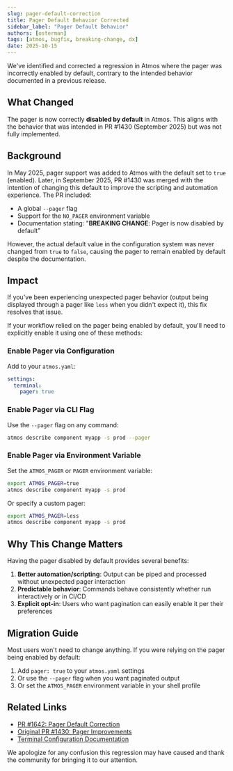 ```yaml
---
slug: pager-default-correction
title: Pager Default Behavior Corrected
sidebar_label: "Pager Default Behavior"
authors: [osterman]
tags: [atmos, bugfix, breaking-change, dx]
date: 2025-10-15
---
```


We've identified and corrected a regression in Atmos where the pager was incorrectly enabled by default, contrary to the intended behavior documented in a previous release.

<!--truncate-->

## What Changed

The pager is now correctly **disabled by default** in Atmos. This aligns with the behavior that was intended in PR #1430 (September 2025) but was not fully implemented.

## Background

In May 2025, pager support was added to Atmos with the default set to `true` (enabled). Later, in September 2025, PR #1430 was merged with the intention of changing this default to improve the scripting and automation experience. The PR included:

- A global `--pager` flag
- Support for the `NO_PAGER` environment variable
- Documentation stating: "**BREAKING CHANGE**: Pager is now disabled by default"

However, the actual default value in the configuration system was never changed from `true` to `false`, causing the pager to remain enabled by default despite the documentation.

## Impact

If you've been experiencing unexpected pager behavior (output being displayed through a pager like `less` when you didn't expect it), this fix resolves that issue.

If your workflow relied on the pager being enabled by default, you'll need to explicitly enable it using one of these methods:

### Enable Pager via Configuration

Add to your `atmos.yaml`:

```yaml
settings:
  terminal:
    pager: true
```

### Enable Pager via CLI Flag

Use the `--pager` flag on any command:

```bash
atmos describe component myapp -s prod --pager
```

### Enable Pager via Environment Variable

Set the `ATMOS_PAGER` or `PAGER` environment variable:

```bash
export ATMOS_PAGER=true
atmos describe component myapp -s prod
```

Or specify a custom pager:

```bash
export ATMOS_PAGER=less
atmos describe component myapp -s prod
```

## Why This Change Matters

Having the pager disabled by default provides several benefits:

1. **Better automation/scripting**: Output can be piped and processed without unexpected pager interaction
2. **Predictable behavior**: Commands behave consistently whether run interactively or in CI/CD
3. **Explicit opt-in**: Users who want pagination can easily enable it per their preferences

## Migration Guide

Most users won't need to change anything. If you were relying on the pager being enabled by default:

1. Add `pager: true` to your `atmos.yaml` settings
2. Or use the `--pager` flag when you want paginated output
3. Or set the `ATMOS_PAGER` environment variable in your shell profile

## Related Links

- [PR #1642: Pager Default Correction](https://github.com/cloudposse/atmos/pull/1642)
- [Original PR #1430: Pager Improvements](https://github.com/cloudposse/atmos/pull/1430)
- [Terminal Configuration Documentation](/cli/configuration/terminal)

We apologize for any confusion this regression may have caused and thank the community for bringing it to our attention.
